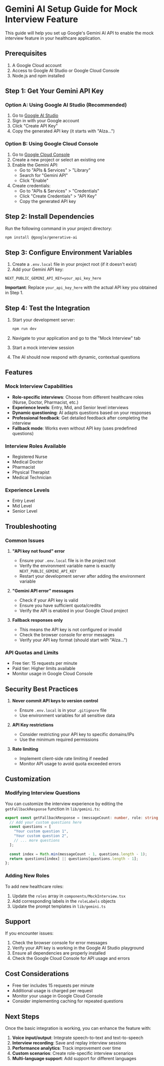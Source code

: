 # Gemini AI Setup Guide for Mock Interview Feature

This guide will help you set up Google's Gemini AI API to enable the mock interview feature in your healthcare application.

## Prerequisites

1. A Google Cloud account
2. Access to Google AI Studio or Google Cloud Console
3. Node.js and npm installed

## Step 1: Get Your Gemini API Key

### Option A: Using Google AI Studio (Recommended)

1. Go to [Google AI Studio](https://makersuite.google.com/app/apikey)
2. Sign in with your Google account
3. Click "Create API Key"
4. Copy the generated API key (it starts with "AIza...")

### Option B: Using Google Cloud Console

1. Go to [Google Cloud Console](https://console.cloud.google.com/)
2. Create a new project or select an existing one
3. Enable the Gemini API:
   - Go to "APIs & Services" > "Library"
   - Search for "Gemini API"
   - Click "Enable"
4. Create credentials:
   - Go to "APIs & Services" > "Credentials"
   - Click "Create Credentials" > "API Key"
   - Copy the generated API key

## Step 2: Install Dependencies

Run the following command in your project directory:

```bash
npm install @google/generative-ai
```

## Step 3: Configure Environment Variables

1. Create a `.env.local` file in your project root (if it doesn't exist)
2. Add your Gemini API key:

```env
NEXT_PUBLIC_GEMINI_API_KEY=your_api_key_here
```

**Important**: Replace `your_api_key_here` with the actual API key you obtained in Step 1.

## Step 4: Test the Integration

1. Start your development server:
   ```bash
   npm run dev
   ```

2. Navigate to your application and go to the "Mock Interview" tab
3. Start a mock interview session
4. The AI should now respond with dynamic, contextual questions

## Features

### Mock Interview Capabilities

- **Role-specific interviews**: Choose from different healthcare roles (Nurse, Doctor, Pharmacist, etc.)
- **Experience levels**: Entry, Mid, and Senior level interviews
- **Dynamic questioning**: AI adapts questions based on your responses
- **Professional feedback**: Get detailed feedback after completing the interview
- **Fallback mode**: Works even without API key (uses predefined questions)

### Interview Roles Available

- Registered Nurse
- Medical Doctor
- Pharmacist
- Physical Therapist
- Medical Technician

### Experience Levels

- Entry Level
- Mid Level
- Senior Level

## Troubleshooting

### Common Issues

1. **"API key not found" error**
   - Ensure your `.env.local` file is in the project root
   - Verify the environment variable name is exactly `NEXT_PUBLIC_GEMINI_API_KEY`
   - Restart your development server after adding the environment variable

2. **"Gemini API error" messages**
   - Check if your API key is valid
   - Ensure you have sufficient quota/credits
   - Verify the API is enabled in your Google Cloud project

3. **Fallback responses only**
   - This means the API key is not configured or invalid
   - Check the browser console for error messages
   - Verify your API key format (should start with "AIza...")

### API Quotas and Limits

- Free tier: 15 requests per minute
- Paid tier: Higher limits available
- Monitor usage in Google Cloud Console

## Security Best Practices

1. **Never commit API keys to version control**
   - Ensure `.env.local` is in your `.gitignore` file
   - Use environment variables for all sensitive data

2. **API Key restrictions**
   - Consider restricting your API key to specific domains/IPs
   - Use the minimum required permissions

3. **Rate limiting**
   - Implement client-side rate limiting if needed
   - Monitor API usage to avoid quota exceeded errors

## Customization

### Modifying Interview Questions

You can customize the interview experience by editing the `getFallbackResponse` function in `lib/gemini.ts`:

```typescript
export const getFallbackResponse = (messageCount: number, role: string, level: string): string => {
  // Add your custom questions here
  const questions = [
    "Your custom question 1",
    "Your custom question 2",
    // ... more questions
  ];
  
  const index = Math.min(messageCount - 1, questions.length - 1);
  return questions[index] || questions[questions.length - 1];
};
```

### Adding New Roles

To add new healthcare roles:

1. Update the `roles` array in `components/MockInterview.tsx`
2. Add corresponding labels in the `roleLabels` objects
3. Update the prompt templates in `lib/gemini.ts`

## Support

If you encounter issues:

1. Check the browser console for error messages
2. Verify your API key is working in the Google AI Studio playground
3. Ensure all dependencies are properly installed
4. Check the Google Cloud Console for API usage and errors

## Cost Considerations

- Free tier includes 15 requests per minute
- Additional usage is charged per request
- Monitor your usage in Google Cloud Console
- Consider implementing caching for repeated questions

## Next Steps

Once the basic integration is working, you can enhance the feature with:

1. **Voice input/output**: Integrate speech-to-text and text-to-speech
2. **Interview recording**: Save and replay interview sessions
3. **Performance analytics**: Track improvement over time
4. **Custom scenarios**: Create role-specific interview scenarios
5. **Multi-language support**: Add support for different languages 